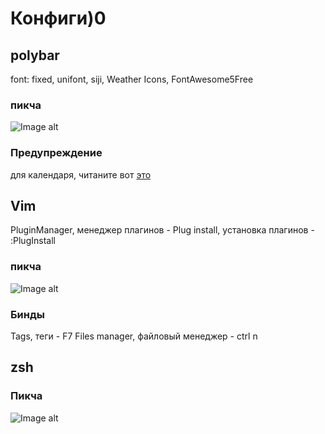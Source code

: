 # Конфиги)0
## polybar
font: fixed, unifont, siji, Weather Icons, FontAwesome5Free
### пикча
![Image alt](https://i.ibb.co/mc0Sv88/2019-08-07.png)
### Предупреждение
для календаря,  читаните вот [это](https://github.com/polybar/polybar-scripts/tree/master/polybar-scripts/popup-calendar)
## Vim
PluginManager, менеджер плагинов - Plug
install, установка плагинов - :PlugInstall
### пикча
![Image alt](https://i.ibb.co/8PLXH93/vsh-D-m-DR5-Og.jpg)
### Бинды
Tags, теги - F7
Files manager, файловый менеджер - ctrl n

## zsh
### Пикча
![Image alt](https://pp.userapi.com/c855424/v855424007/b2d5b/lBpLOMtzMIQ.jpg)
